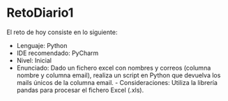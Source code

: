 # RetoDiario1
El reto de hoy consiste en lo siguiente: 
- Lenguaje: Python 
- IDE recomendado: PyCharm 
- Nivel: Inicial 
- Enunciado: Dado un fichero excel con nombres y correos (columna nombre y columna email), realiza un script en Python que devuelva los mails únicos de la columna email. - Consideraciones: Utiliza la librería pandas para procesar el fichero Excel (.xls).
